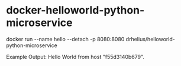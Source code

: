 # docker-helloworld-python-microservice

docker run --name hello --detach -p 8080:8080 drhelius/helloworld-python-microservice


Example Output:
Hello World from host "f55d3140b679".
